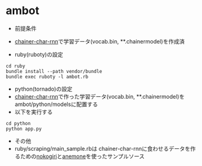 # ambot

- 前提条件
 - [chainer-char-rnn](https://github.com/yusuketomoto/chainer-char-rnn)で学習データ(vocab.bin, **.chainermodel)を作成済

- ruby(ruboty)の設定  

```
cd ruby
bundle install --path vendor/bundle
bundle exec ruboty -l ambot.rb
```

- python(tornado)の設定
 - [chainer-char-rnn](https://github.com/yusuketomoto/chainer-char-rnn)で作った学習データ(vocab.bin, **.chainermodel)をambot/python/modelsに配置する
 - 以下を実行する
 ```
 cd python
 python app.py
 ```

- その他  
 - ruby/scraping/main_sample.rbは chainer-char-rnnに食わせるデータを作るための[nokogiri](http://www.nokogiri.org/)と[anemone](http://anemone.rubyforge.org/)を使ったサンプルソース
